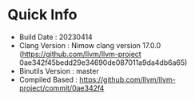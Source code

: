 # Quick Info
* Build Date : 20230414
* Clang Version : Nimow clang version 17.0.0 (https://github.com/llvm/llvm-project 0ae342f45bedd29e34690de087011a9da4db6a65)
* Binutils Version : master
* Compiled Based : https://github.com/llvm/llvm-project/commit/0ae342f4

